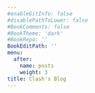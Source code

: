 ```yaml
---
#enableGitInfo: false
#disablePathToLower: false
#BookComments: false
#BookTheme: 'dark'
#BookRepo: ''
BookEditPath: ''
menu:
  after:
    name: posts
    weight: 3
title: Clash's Blog
---
```

